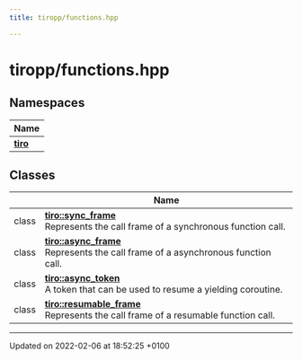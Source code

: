```yaml
---
title: tiropp/functions.hpp

---
```


# tiropp/functions.hpp



## Namespaces

| Name           |
| -------------- |
| **[tiro](/docs/api/namespaces/namespacetiro)**  |

## Classes

|                | Name           |
| -------------- | -------------- |
| class | **[tiro::sync_frame](/docs/api/classes/classtiro_1_1sync__frame)** <br>Represents the call frame of a synchronous function call.  |
| class | **[tiro::async_frame](/docs/api/classes/classtiro_1_1async__frame)** <br>Represents the call frame of a asynchronous function call.  |
| class | **[tiro::async_token](/docs/api/classes/classtiro_1_1async__token)** <br>A token that can be used to resume a yielding coroutine.  |
| class | **[tiro::resumable_frame](/docs/api/classes/classtiro_1_1resumable__frame)** <br>Represents the call frame of a resumable function call.  |






-------------------------------

Updated on 2022-02-06 at 18:52:25 +0100
